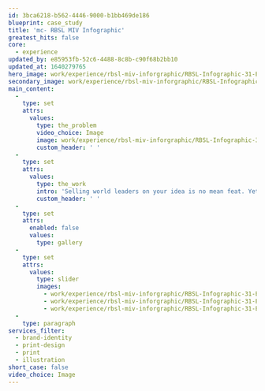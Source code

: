 ```yaml
---
id: 3bca6218-b562-4446-9000-b1bb469de186
blueprint: case_study
title: 'mc- RBSL MIV Infographic'
greatest_hits: false
core:
  - experience
updated_by: e85953fb-52c6-4488-8c8b-c90f68b2bb10
updated_at: 1640279765
hero_image: work/experience/rbsl-miv-inforgraphic/RBSL-Infographic-31-Experience-Full-Image-1360x768.5.jpg
secondary_image: work/experience/rbsl-miv-inforgraphic/RBSL-Infographic-31-Experience-Secondary-Image-896x597.jpg
main_content:
  -
    type: set
    attrs:
      values:
        type: the_problem
        video_choice: Image
        image: work/experience/rbsl-miv-inforgraphic/RBSL-Infographic-31-Experience-Large-927x522.jpg
        custom_header: ' '
  -
    type: set
    attrs:
      values:
        type: the_work
        intro: 'Selling world leaders on your idea is no mean feat. Yet that''s what we helped RBSL do with this infographic for their impressive Boxer vehicle. To show why the Boxer would be such a great fit, our team created a printed infographic which condensed a complex and ambitious plan into an impactful and easy-to-process visual. But this is not just a pretty picture. Our graphic helped illustrate how RBSL could contribute to the UK’s prosperity agenda too. Not bad for a humble infographic.'
        custom_header: ' '
  -
    type: set
    attrs:
      enabled: false
      values:
        type: gallery
  -
    type: set
    attrs:
      values:
        type: slider
        images:
          - work/experience/rbsl-miv-inforgraphic/RBSL-Infographic-31-Experience-Small-740x416.25-1.jpg
          - work/experience/rbsl-miv-inforgraphic/RBSL-Infographic-31-Experience-Small-740x416.25-2.jpg
          - work/experience/rbsl-miv-inforgraphic/RBSL-Infographic-31-Experience-Small-740x416.25-3.jpg
  -
    type: paragraph
services_filter:
  - brand-identity
  - print-design
  - print
  - illustration
short_case: false
video_choice: Image
---
```

